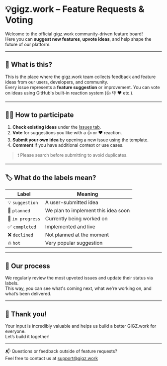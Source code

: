 # 💡gigz.work – Feature Requests & Voting

Welcome to the official gigz.work community-driven feature board!  
Here you can **suggest new features**, **upvote ideas**, and help shape the future of our platform.

---

## 🚀 What is this?

This is the place where the gigz.work team collects feedback and feature ideas from our users, developers, and community.  
Every issue represents a **feature suggestion** or improvement. You can vote on ideas using GitHub's built-in reaction system (👍 👎 ❤️ etc.).

---

## 🙋‍♀️ How to participate

1. **Check existing ideas** under the [Issues tab](https://github.com/gigzwork/feature-requests/issues).
2. **Vote** for suggestions you like with a 👍 or ❤️ reaction.
3. **Submit your own idea** by opening a new issue using the template.
4. **Comment** if you have additional context or use cases.

> ❗ Please search before submitting to avoid duplicates.

---

## 🏷️ What do the labels mean?

| Label           | Meaning                                  |
|----------------|-------------------------------------------|
| 💡 `suggestion` | A user-submitted idea                    |
| 🚀 `planned`    | We plan to implement this idea soon      |
| 👷 `in progress`| Currently being worked on                |
| ✅ `completed`  | Implemented and live                     |
| ❌ `declined`   | Not planned at the moment                |
| 🔥 `hot`        | Very popular suggestion                  |

---

## 🧭 Our process

We regularly review the most upvoted issues and update their status via labels.  
This way, you can see what's coming next, what we're working on, and what’s been delivered.

---

## 🙌 Thank you!

Your input is incredibly valuable and helps us build a better GIGZ.work for everyone.  
Let’s build it together!

---

📬 Questions or feedback outside of feature requests?  
Feel free to contact us at [support@gigz.work](mailto:support@gigz.work)
